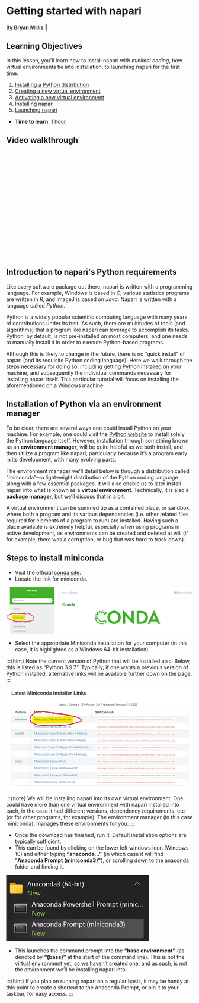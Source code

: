 Getting started with napari
=======================
**By [Bryan Millis](https://chanzuckerberg.github.io/napari-segmentation-workshop/preface/whomadethis.html#bryan-millis) 🔬**
## Learning Objectives

In this lesson, you'll learn how to install napari with *minimal coding*, how virtual environments tie into installation, to launching napari for the first time. 

1.  [Installing a Python distribution](cellpose-parameters.md)
2.  [Creating a new virtual environment](cellpose-parameters.md)
3.  [Activating a new virtual environment](cellpose-FIJI.md)
4.  [Installing napari](blahblah)
5.  [Launching napari](blahblah)

- **Time to learn**: 1 hour

## Video walkthrough

<script src="https://fast.wistia.com/embed/medias/j0644yvc89.jsonp" async></script><script src="https://fast.wistia.com/assets/external/E-v1.js" async></script><div class="wistia_responsive_padding" style="padding:56.25% 0 0 0;position:relative;"><div class="wistia_responsive_wrapper" style="height:100%;left:0;position:absolute;top:0;width:100%;"><div class="wistia_embed wistia_async_j0644yvc89 seo=false videoFoam=true" style="height:100%;position:relative;width:100%"><div class="wistia_swatch" style="height:100%;left:0;opacity:0;overflow:hidden;position:absolute;top:0;transition:opacity 200ms;width:100%;"><img src="https://fast.wistia.com/embed/medias/j0644yvc89/swatch" style="filter:blur(5px);height:100%;object-fit:contain;width:100%;" alt="" aria-hidden="true" onload="this.parentNode.style.opacity=1;" /></div></div></div></div>

## Introduction to napari's Python requirements

Like every software package out there, napari is written with a programming language. For example, Windows is based in *C*, various statistics programs are written in *R*, and ImageJ is based on *Java*. Napari is written with a language called *Python*. 

Python is a widely popular scientific computing language with many years of contributions under its belt. As such, there are multitudes of tools (and algorithms) that a program like napari can leverage to accomplish its tasks. Python, by default, is not pre-installed on most computers, and one needs to manually install it in order to execute Python-based programs.  

Although this is likely to change in the future, there is no “quick install” of napari (and its requisite Python coding language). Here we walk through the steps necessary for doing so, including getting Python installed on your machine, and subsequently the individual commands necessary for installing napari itself. This particular tutorial will focus on installing the aforementioned on a Windows machine. 

## Installation of Python via an environment manager

To be clear, there are several ways one could install Python on your machine. For example, one could visit the [Python website](https://www.python.org/) to install solely the Python language itself. However, installation through something known as an **environment manager**, will be quite helpful as we both install, and then utilize a program like napari, particularly because it’s a program early in its development, with many evolving parts.  

The environment manager we’ll detail below is through a distribution called “miniconda”—a lightweight distribution of the Python coding language along with a few essential packages. It will also enable us to later install napari into what is known as a **virtual environment**. Technically, it is also a **package manager**, but we’ll discuss that in a bit. 

A virtual environment can be summed up as a contained place, or sandbox, where both a program and its various dependencies (i.e. other related files required for elements of a program to run) are installed. Having such a place available is extremely helpful, especially when using programs in active development, as environments can be created and deleted at will (if for example, there was a corruption, or bug that was hard to track down).

## Steps to install miniconda

- Visit the official [conda site](conda.io).
- Locate the link for miniconda. 

![Link to download miniconda](images/install-1.png)

- Select the appropriate Miniconda installation for your computer (in this case, it is highlighted as a Windows 64-bit installation).

:::{hint} 
Note the current version of Python that will be installed also. Below, this is listed as “Python 3.9.7”.  Typically, if one wants a previous version of Python installed, alternative links will be available further down on the page.
:::

![Downloading Miniconda for Windows](images/install-2.png)

:::{note} 
We will be installing napari into its own virtual environment. One could have more than one virtual environment with napari installed into each, in the case it had different versions, dependency requirements, etc (or for other programs, for example). The environment manager (in this case miniconda), manages these environments for you.
:::

- Once the download has finished, run it. Default installation options are typically sufficient.
- This can be found by clicking on the lower left windows icon (Windows 10) and either typing **“anaconda…”** (in which case it will find "**Anaconda Prompt (miniconda3)"**), or scrolling down to the anaconda folder and finding it.

![Finding the Anaconda prompt](images/install-3.png)

- This launches the command prompt into the **“base environment”** (as denoted by **“(base)”** at the start of the command line). This is not the virtual environment yet, as we haven’t created one, and as such, is not the environment we’ll be installing napari into.

:::{hint} 
If you plan on running napari on a regular basis, it may be handy at this point to create a shortcut to the Anaconda Prompt, or pin it to your taskbar, for easy access.
:::
